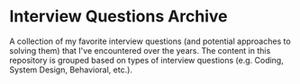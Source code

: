# Interview Questions Archive

A collection of my favorite interview questions (and potential approaches to solving them) that I've encountered over the years. The content in this repository is grouped based on types of interview questions (e.g. Coding, System Design, Behavioral, etc.).
